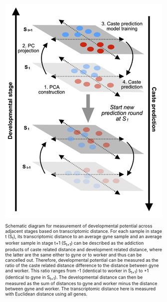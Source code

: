 <p align="center">
  <img src="BPA.png" width="512">
</p>
Schematic diagram for measurement of developmental potential across adjacent stages based on transcriptomic distance. For each sample in stage t (S<sub>t</sub>), its transcriptomic distance to an average gyne sample and an average worker sample in stage t+1 (S<sub>t+1</sub>) can be described as the addiction products of caste related distance and development related distance, where the latter are the same either to gyne or to worker and thus can be cancelled out. Therefore, developmental potential can be measured as the ratio of the caste related distance difference to the distance between gyne and worker. This ratio ranges from -1 (identical to worker in S<sub>t+1</sub>) to +1 (identical to gyne in S<sub>t+1</sub>). The developmental distance can then be measured as the sum of distances to gyne and worker minus the distance between gyne and worker. The transcriptomic distance here is measured with Euclidean distance using all genes.
